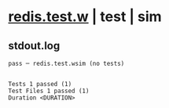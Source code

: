 # [redis.test.w](../../../../../examples/tests/valid/redis.test.w) | test | sim

## stdout.log
```log
pass ─ redis.test.wsim (no tests)
 
 
Tests 1 passed (1)
Test Files 1 passed (1)
Duration <DURATION>
```

